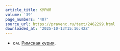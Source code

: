 ```yaml
---
article_title: КУРИЯ
volume: '39'
page_numbers: '407'
source_url: https://pravenc.ru/text/2462299.html
downloaded_at: '2025-10-13T15:16:42Z'
---
```


- см. [Римская курия](<https://pravenc.ru/text/Римская курия.html>).
